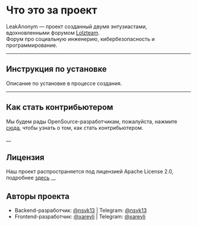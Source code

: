 # Что это за проект

LeakAnonym — проект созданный двумя энтузиастами, вдохновленными форумом [Lolzteam](https://zelenka.guru/).
<br>Форум про социальную инженерию, кибербезопасность и программирование.

___
## Инструкция по установке

Описание по установке в процессе создания.

___
## Как стать контрибьютером

Мы будем рады OpenSource-разработчикам, пожалуйста, нажмите [сюда](https://github.com/nsvk13/LeakAnonym/.github/CONTRIBUTION.md), чтобы узнать о том, как стать контрибьютером.

__
## Лицензия

Наш проект распространяется под лицензией Apache License 2.0, подробнее [здесь](https://github.com/nsvk13/DjangoForum/blob/main/LICENSE)
__
## Авторы проекта

- Backend-разработчик: [@nsvk13](https://github.com/nsvk13) | Telegram: [@nsvk13](https://t.me/nsvk13)
- Frontend-разработчик: [@xareyli](https://github.com/xareyli) | Telegram: [@xareyli](https://t.me/xareyli)
